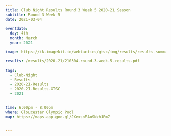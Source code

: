 ```yaml
---
title: Club Night Results Round 3 Week 5 2020-21 Season
subtitle: Round 3 Week 5
date: 2021-03-04

eventdate:
  day: 4th
  month: March
  year: 2021

image: https://ik.imagekit.io/webtactics/gtsc/img/results/results-summary-17.jpg

results: /results/2020-21/210304-round-3-week-5-results.pdf

tags:
  - Club-Night
  - Results
  - 2020-21-Results
  - 2020-21-Results-GTSC
  - 2021


time: 6:00pm - 8:00pm
where: Gloucester Olympic Pool
map: https://maps.app.goo.gl/JXexsoRAoSNzhJPm7


---
```





